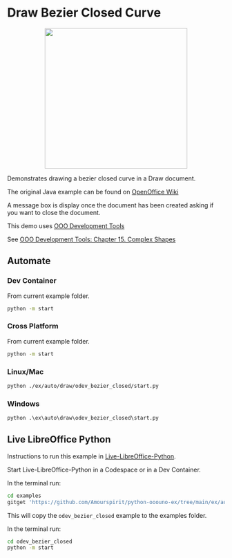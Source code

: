 # Draw Bezier Closed Curve

<p align="center">
<img src="https://github.com/Amourspirit/python-ooouno-ex/assets/4193389/3de0b934-ad2c-403c-8b13-dd24552da5cd", width="330" height="325">
</p>

Demonstrates drawing a bezier closed curve in a Draw document.

The original Java example can be found on [OpenOffice Wiki](https://wiki.openoffice.org/wiki/Documentation/DevGuide/Drawings/Bezier_Shapes)

A message box is display once the document has been created asking if you want to close the document.

This demo uses [OOO Development Tools]

See [OOO Development Tools: Chapter 15. Complex Shapes](https://python-ooo-dev-tools.readthedocs.io/en/latest/odev/part3/chapter15.html)

## Automate

### Dev Container

From current example folder.

```sh
python -m start
```

### Cross Platform

From current example folder.

```sh
python -m start
```

### Linux/Mac

```sh
python ./ex/auto/draw/odev_bezier_closed/start.py
```

### Windows

```ps
python .\ex\auto\draw\odev_bezier_closed\start.py
```

[OOO Development Tools]: https://python-ooo-dev-tools.readthedocs.io/en/latest/

## Live LibreOffice Python

Instructions to run this example in [Live-LibreOffice-Python](https://github.com/Amourspirit/live-libreoffice-python).

Start Live-LibreOffice-Python in a Codespace or in a Dev Container.

In the terminal run:

```bash
cd examples
gitget 'https://github.com/Amourspirit/python-ooouno-ex/tree/main/ex/auto/draw/odev_bezier_closed'
```

This will copy the `odev_bezier_closed` example to the examples folder.

In the terminal run:

```bash
cd odev_bezier_closed
python -m start
```
